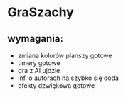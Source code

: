 # GraSzachy

## wymagania:
- zmiana kolorów planszy 
gotowe
- timery 
gotowe
- gra z AI
ujdzie
- inf. o autorach
na szybko się doda
- efekty dzwiękowa
gotowe
